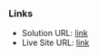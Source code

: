 ### Links

- Solution URL: [link](https://github.com/mihai3636/2025--tip-calculator)
- Live Site URL: [link](https://mihai3636.github.io/2025--tip-calculator/)

